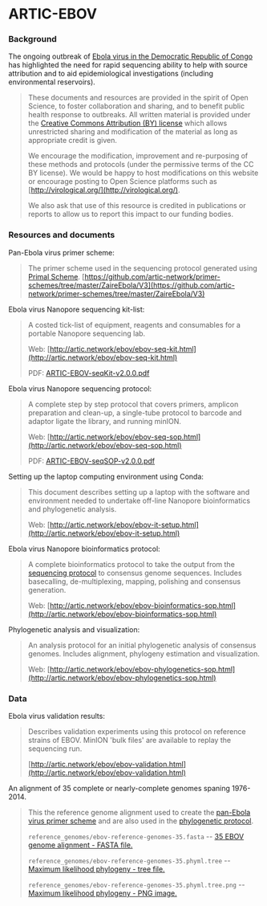 # ARTIC-EBOV

### Background

The ongoing outbreak of [Ebola virus in the Democratic Republic of Congo](http://www.who.int/emergencies/crises/cod/en/) has highlighted the need for rapid sequencing ability to help with source attribution and to aid epidemiological investigations (including environmental reservoirs).

> These documents and resources are provided in the spirit of Open Science, to foster collaboration and sharing, and to benefit public health response to outbreaks. All written material is provided under the [Creative Commons Attribution (BY) license](http://creativecommons.org/licenses/by/4.0/) which allows unrestricted sharing and modification of the material as long as appropriate credit is given. 
> 
> We  encourage the modification, improvement and re-purposing of these methods and protocols (under the permissive terms of the CC BY license). We would be happy to host modifications on this website or encourage posting to Open Science platforms such as [http://virological.org/](http://virological.org/).
> 
> We also ask that use of this resource is credited in publications or reports to allow us to report this impact to our funding bodies. 

### Resources and documents

Pan-Ebola virus primer scheme: 
> The primer scheme used in the sequencing protocol generated using [Primal Scheme](http://http://primal.zibraproject.org).
> [https://github.com/artic-network/primer-schemes/tree/master/ZaireEbola/V3](https://github.com/artic-network/primer-schemes/tree/master/ZaireEbola/V3) 

Ebola virus Nanopore sequencing kit-list:
> A costed tick-list of equipment, reagents and consumables for a portable Nanopore sequencing lab. 
>
> Web: [http://artic.network/ebov/ebov-seq-kit.html](http://artic.network/ebov/ebov-seq-kit.html)
>
> PDF: [ARTIC-EBOV-seqKit-v2.0.0.pdf](documents/ARTIC-EBOV-seqKit-v2.0.0.pdf)

Ebola virus Nanopore sequencing protocol:
> A complete step by step protocol that covers primers, amplicon preparation and clean-up, a single-tube protocol to barcode and adaptor ligate the library, and running minION.
>
> Web: [http://artic.network/ebov/ebov-seq-sop.html](http://artic.network/ebov/ebov-seq-sop.html)
>
> PDF: [ARTIC-EBOV-seqSOP-v2.0.0.pdf](documents/ARTIC-EBOV-seqSOP-v2.0.0.pdf)

Setting up the laptop computing environment using Conda:
> This document describes setting up a laptop with the software and environment needed to undertake off-line Nanopore bioinformatics and phylogenetic analysis.
>
> Web: [http://artic.network/ebov/ebov-it-setup.html](http://artic.network/ebov/ebov-it-setup.html)
<!-- : PDF: --> 

Ebola virus Nanopore bioinformatics protocol:
> A complete bioinformatics protocol to take the output from the [sequencing protocol](http://artic.network/ebov/ebov-seq-sop.html) to consensus genome sequences. Includes basecalling, de-multiplexing, mapping, polishing and consensus generation.
>
> Web: [http://artic.network/ebov/ebov-bioinformatics-sop.html](http://artic.network/ebov/ebov-bioinformatics-sop.html)
<!-- : PDF: --> 

Phylogenetic analysis and visualization:
> An analysis protocol for an initial phylogenetic analysis of consensus genomes. Includes alignment, phylogeny estimation and visualization.
>
> Web: [http://artic.network/ebov/ebov-phylogenetics-sop.html](http://artic.network/ebov/ebov-phylogenetics-sop.html)
<!-- : PDF: --> 

### Data

Ebola virus validation results:
> Describes validation experiments using this protocol on reference strains of EBOV. MinION 'bulk files' are available to replay the sequencing run.
>
> [http://artic.network/ebov/ebov-validation.html](http://artic.network/ebov/ebov-validation.html)

An alignment of 35 complete or nearly-complete genomes spaning 1976-2014.
> This the reference genome alignment used to create the [pan-Ebola virus primer scheme](https://github.com/artic-network/primer-schemes/tree/master/ZaireEbola/V2) and are also used in the [phylogenetic protocol](http://artic.network/ebov/ebov-phylogenetics-sop.html).
>
> `reference_genomes/ebov-reference-genomes-35.fasta` -- [35 EBOV genome alignment - FASTA file.](reference_genomes/ebov-reference-genomes-35.fasta)
>
> `reference_genomes/ebov-reference-genomes-35.phyml.tree` -- [Maximum likelihood phylogeny - tree file.](reference_genomes/ebov-reference-genomes-35.phyml.tree)
>
> `reference_genomes/ebov-reference-genomes-35.phyml.tree.png` -- [Maximum likelihood phylogeny - PNG image.](reference_genomes/ebov-reference-genomes-35.phyml.tree.png)
